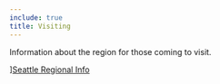 ```yaml
---
include: true
title: Visiting
---
```

Information about the region for those coming to visit.

][Seattle Regional Info](visiting/seattle)